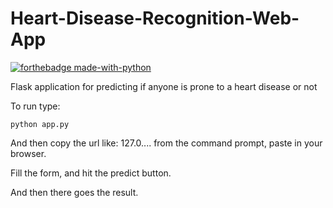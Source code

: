 # Heart-Disease-Recognition-Web-App

[![forthebadge made-with-python](http://ForTheBadge.com/images/badges/made-with-python.svg)](https://www.python.org/)

Flask application for predicting if anyone is prone to a heart disease or not

To run type: 
```
python app.py
```


And then copy the url like: 127.0.... from the command prompt, paste in your browser.

Fill the form, and hit the predict button.

And then there goes the result.

